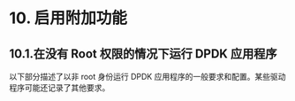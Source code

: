 # 10. 启用附加功能

## 10.1.在没有 Root 权限的情况下运行 DPDK 应用程序

以下部分描述了以非 root 身份运行 DPDK 应用程序的一般要求和配置。某些驱动程序可能还记录了其他要求。

